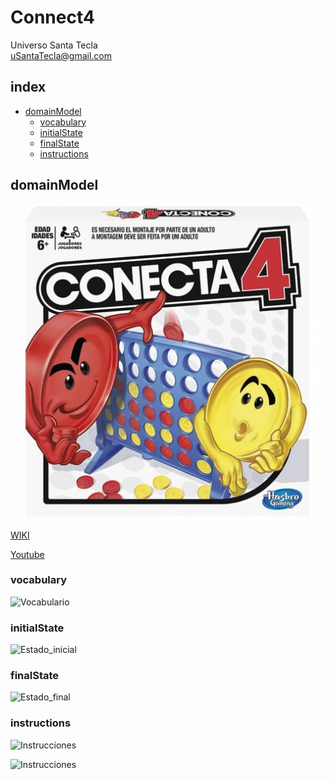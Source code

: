 # Connect4
Universo Santa Tecla  
[uSantaTecla@gmail.com](mailto:uSantaTecla@gmail.com)  

## index

* [domainModel](#domainModel)  
    * [vocabulary](#vocabulary)  
    * [initialState](#initialState)  
    * [finalState](#finalState)
    * [instructions](#instructions)  

## domainModel  

![connect4](./docs/images/conecta4.jpg)  

[WIKI](https://es.wikipedia.org/wiki/Conecta_4)

[Youtube](https://www.youtube.com/watch?v=JBSbiilzg9U)
### vocabulary

![Vocabulario]()  
  
### initialState  
  
![Estado_inicial]()  
  
### finalState 

![Estado_final]()  
  
### instructions  
  
![Instrucciones]()  
  
![Instrucciones]()  
  
 
